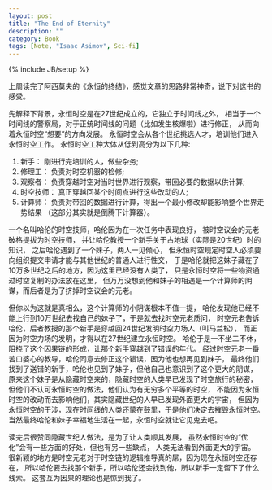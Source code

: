 ```yaml
---
layout: post
title: "The End of Eternity"
description: ""
category: Book
tags: [Note, "Isaac Asimov", Sci-fi]
---
```

{% include JB/setup %}

上周读完了阿西莫夫的《永恒的终结》，感觉文章的思路非常神奇，说下对这书的感受。

先解释下背景，永恒时空是在27世纪成立的，它独立于时间线之外，
相当于一个时间线的警察局，对于正统时间线的问题（比如发生核爆啦）进行修正，
从而向着永恒时空“想要”的方向发展。
永恒时空会从各个世纪挑选人才，培训他们进入永恒时空工作。
永恒时空工种大体从低到高分为以下几种:

1. 新手： 刚进行完培训的人，做些杂务;
1. 修理工： 负责对时空机器的检修;
1. 观察者： 负责穿越时空对当时世界进行观察，带回必要的数据以供计算;
1. 时空技师： 真正穿越回某个时间点进行这些改动的人;
1. 计算师： 负责对带回的数据进行计算，得出一个最小修改却能影响整个世界走势结果
（这部分其实就是倒腾下计算器）。

一个名叫哈伦的时空技师，哈伦因为在一次任务中表现良好，
被时空议会的元老破格提拔为时空技师，
并让哈伦教授一个新手关于古地球（实际是20世纪）时的知识，
之后哈伦遇到了一个妹子，两人一见倾心，
但永恒时空规定时空人必须要向组织提交申请才能与其他世纪的普通人进行性交，
于是哈伦就把这妹子藏在了10万多世纪之后的地方，因为这里已经没有人类了，
只是永恒时空将一些物资通过时空复制的办法放在这里，
但万万没想到他和妹子的相遇是一个计算师的阴谋，而后者是为了挤掉时空议会的元老。

但你以为这就是真相么，这个计算师的小阴谋根本不值一提，
哈伦发现他已经不能上行到10万世纪去找自己的妹子了，于是就去找时空元老质问，
时空元老告诉哈伦，后者教授的那个新手是穿越回24世纪发明时空力场人（叫马兰松），
而正因为时空力场的发明，才得以在27世纪建立永恒时空。
哈伦于是一不坐二不休，阻挠了这个因果链的形成，让那个新手穿越到了错误的年代。
经过时空元老一番苦口婆心的教导，哈伦同意去修正这个错误，因为他也想再见到妹子，
最终他们找到了送错的新手，哈伦也见到了妹子，但他自己也意识到了这个更大的阴谋，
原来这个妹子是从隐藏时空来的，隐藏时空的人类早已发现了时空旅行的秘密，
但他们不认可永恒时空的做法，他们认为有无穷多个平等的时空，
不能因为永恒时空的改动而去影响他们，其实隐藏世纪的人早已发现外面更大的宇宙，
但因为永恒时空的干涉，现在时间线的人类还蒙在鼓里，于是他们决定去摧毁永恒时空。
当然最终哈伦和妹子幸福地生活在一起，永恒时空就让它见鬼去吧。

读完后很赞同隐藏世纪人做法，是为了让人类顺其发展，
虽然永恒时空的“优化”会有一些方面的好处，但也有另一些缺点，
人类无法看到外面更大的宇宙。
很新颖的地方是时空元老对于时空链的逻辑推导真的屌，因为现在永恒时空还存在，
所以哈伦要去找那个新手，所以哈伦还会找到他，所以新手一定留下了什么线索。
这套互为因果的理论也是惊到我了。
